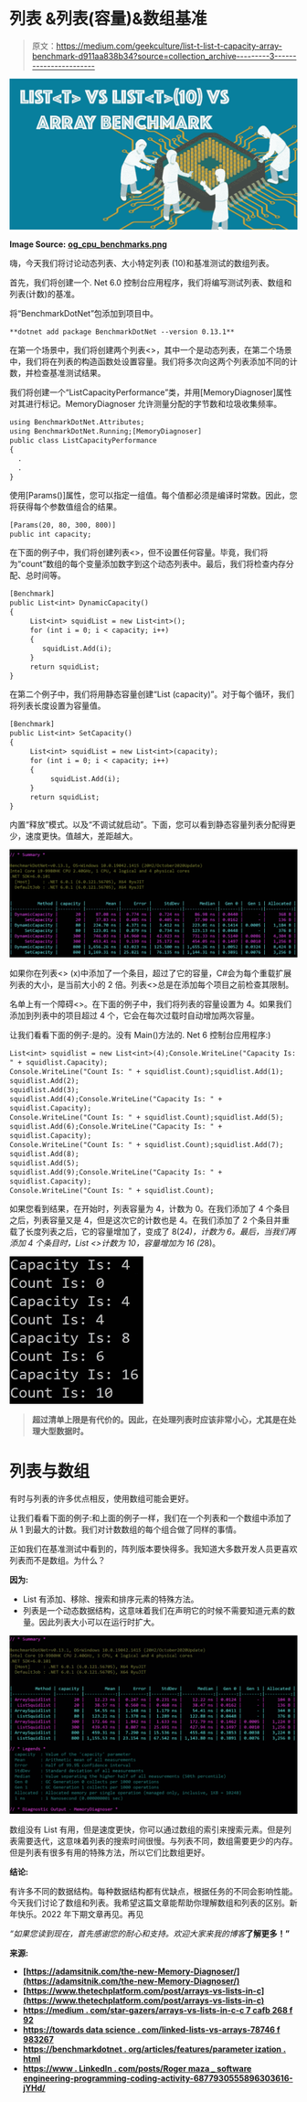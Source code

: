 # 列表 <t>&列表<t>(容量)&数组基准</t></t>

> 原文：<https://medium.com/geekculture/list-t-list-t-capacity-array-benchmark-d911aa838b34?source=collection_archive---------3----------------------->

![](img/d9add2dbf93a38e79c4d21d7e48b529c.png)

**Image Source:** [**og_cpu_benchmarks.png**](https://www.passmark.com)

嗨，今天我们将讨论动态列表<t>、大小特定列表 <t>(10)和基准测试的数组列表。</t></t>

首先，我们将创建一个. Net 6.0 控制台应用程序，我们将编写测试列表<t>、数组和列表<t>(计数)的基准。</t></t>

将“BenchmarkDotNet”包添加到项目中。

```
**dotnet add package BenchmarkDotNet --version 0.13.1**
```

在第一个场景中，我们将创建两个列表<>，其中一个是动态列表，在第二个场景中，我们将在列表的构造函数处设置容量。我们将多次向这两个列表添加不同的计数，并检查基准测试结果。

我们将创建一个“ListCapacityPerformance”类，并用[MemoryDiagnoser]属性对其进行标记。MemoryDiagnoser 允许测量分配的字节数和垃圾收集频率。

```
using BenchmarkDotNet.Attributes;
using BenchmarkDotNet.Running;[MemoryDiagnoser]
public class ListCapacityPerformance
{
  .
  .
}
```

使用[Params()]属性，您可以指定一组值。每个值都必须是编译时常数。因此，您将获得每个参数值组合的结果。

```
[Params(20, 80, 300, 800)]
public int capacity;
```

在下面的例子中，我们将创建列表<>，但不设置任何容量。毕竟，我们将为“count”数组的每个变量添加数字到这个动态列表中。最后，我们将检查内存分配、总时间等。

```
[Benchmark]
public List<int> DynamicCapacity()
{
     List<int> squidList = new List<int>();
     for (int i = 0; i < capacity; i++)
     {
        squidList.Add(i);
     }
     return squidList;
}
```

在第二个例子中，我们将用静态容量创建“List <int>(capacity)”。对于每个循环，我们将列表长度设置为容量值。</int>

```
[Benchmark]
public List<int> SetCapacity()
{
     List<int> squidList = new List<int>(capacity);
     for (int i = 0; i < capacity; i++)
     {
          squidList.Add(i);
     }
     return squidList;
}
```

内置“释放”模式。以及“不调试就启动”。下面，您可以看到静态容量列表分配得更少，速度更快。值越大，差距越大。

![](img/c354b3428a771bc25801da562f531f4e.png)

如果你在列表<> (x)中添加了一个条目，超过了它的容量，C#会为每个重载扩展列表的大小，是当前大小的 2 倍。列表<>总是在添加每个项目之前检查其限制。

名单上有一个障碍<>。在下面的例子中，我们将列表的容量设置为 4。如果我们添加到列表中的项目超过 4 个，它会在每次过载时自动增加两次容量。

让我们看看下面的例子:是的。没有 Main()方法的. Net 6 控制台应用程序:)

```
List<int> squidlist = new List<int>(4);Console.WriteLine("Capacity Is: " + squidlist.Capacity);
Console.WriteLine("Count Is: " + squidlist.Count);squidlist.Add(1);
squidlist.Add(2);
squidlist.Add(3);
squidlist.Add(4);Console.WriteLine("Capacity Is: " + squidlist.Capacity);
Console.WriteLine("Count Is: " + squidlist.Count);squidlist.Add(5);
squidlist.Add(6);Console.WriteLine("Capacity Is: " + squidlist.Capacity);
Console.WriteLine("Count Is: " + squidlist.Count);squidlist.Add(7);
squidlist.Add(8);
squidlist.Add(5);
squidlist.Add(9);Console.WriteLine("Capacity Is: " + squidlist.Capacity);
Console.WriteLine("Count Is: " + squidlist.Count);
```

如果您看到结果，在开始时，列表容量为 4，计数为 0。在我们添加了 4 个条目之后，列表容量又是 4，但是这次它的计数也是 4。在我们添加了 2 个条目并重载了长度列表之后，它的容量增加了，变成了 8(2*4)，计数为 6。最后，当我们再添加 4 个条目时，List <>计数为 10，容量增加为 16 (2*8)。

![](img/efc859d55d602dd00c2db4a6f3d5047c.png)

> **超过清单上限是有代价的。因此，在处理列表时应该非常小心，尤其是在处理大型数据时。**

# 列表与数组

有时与列表的许多优点相反，使用数组可能会更好。

让我们看看下面的例子:和上面的例子一样，我们在一个列表和一个数组中添加了从 1 到最大的计数。我们对计数数组的每个组合做了同样的事情。

正如我们在基准测试中看到的，阵列版本要快得多。我知道大多数开发人员更喜欢列表而不是数组。为什么？

**因为:**

*   List 有添加、移除、搜索和排序元素的特殊方法。
*   列表<t>是一个动态数据结构，这意味着我们在声明它的时候不需要知道元素的数量。因此列表大小可以在运行时扩大。</t>

![](img/3247d8d8d2c4ecd32f71b935655467d9.png)

数组没有 List 有用，但是速度更快，你可以通过数组的索引来搜索元素。但是列表需要迭代，这意味着列表的搜索时间很慢。与列表不同，数组需要更少的内存。但是列表有很多有用的特殊方法，所以它们比数组更好。

**结论:**

有许多不同的数据结构。每种数据结构都有优缺点，根据任务的不同会影响性能。今天我们讨论了数组和列表。我希望这篇文章能帮助你理解数组和列表的区别。新年快乐。2022 年下期文章再见。再见

*“如果您读到现在，首先感谢您的耐心和支持。欢迎大家来我的博客*[](http://www.borakasmer.com/)****了解更多！”****

****来源:****

*   **[https://adamsitnik.com/the-new-Memory-Diagnoser/](https://adamsitnik.com/the-new-Memory-Diagnoser/)**
*   **[https://www.thetechplatform.com/post/arrays-vs-lists-in-c](https://www.thetechplatform.com/post/arrays-vs-lists-in-c)**
*   **[https://medium . com/star-gazers/arrays-vs-lists-in-c-c 7 cafb 268 f 92](/star-gazers/arrays-vs-lists-in-c-c7cafb268f92)**
*   **[https://towards data science . com/linked-lists-vs-arrays-78746 f 983267](https://towardsdatascience.com/linked-lists-vs-arrays-78746f983267)**
*   **[https://benchmarkdotnet . org/articles/features/parameter ization . html](https://benchmarkdotnet.org/articles/features/parameterization.html)**
*   **[https://www . LinkedIn . com/posts/Roger maza _ software engineering-programming-coding-activity-6877930555896303616-jYHd/](https://www.linkedin.com/posts/rogermaza_softwareengineering-programming-coding-activity-6877930555896303616-jYHd/)**